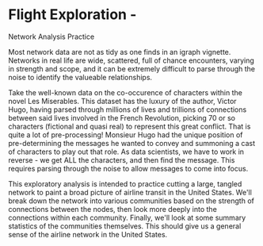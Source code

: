 # Flight Exploration - 
Network Analysis Practice

Most network data are not as tidy as one finds in an igraph vignette. Networks in real life are wide, scattered, full of chance encounters, varying in strength and scope, and it can be extremely difficult to parse through the noise to identify the valueable relationships.

Take the well-known data on the co-occurence of characters within the novel Les Miserables.  This dataset has the luxury of the author, Victor Hugo, having parsed through millions of lives and trillions of connections between said lives involved in the French Revolution, picking 70 or so characters (fictional and quasi real) to represent this great conflict.  That is quite a lot of pre-processing!  Monsieur Hugo had the unique position of pre-determining the messages he wanted to convey and summoning a cast of characters to play out that role.  As data scientists, we have to work in reverse - we get ALL the characters, and then find the message.  This requires parsing through the noise to allow messages to come into focus.

This exploratory analysis is intended to practice cutting a large, tangled network to paint a broad picture of airline transit in the United States.  We'll break down the network into various communities based on the strength of connections between the nodes, then look more deeply into the connections within each community.  Finally, we'll look at some summary statistics of the communities themselves.  This should give us a general sense of the airline network in the United States. 
